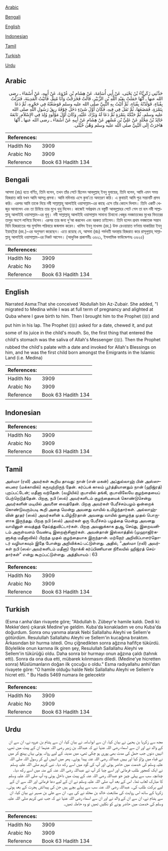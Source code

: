 [Arabic](#arabic)

[Bengali](#bengali)

[English](#english)

[Indonesian](#indonesian)

[Tamil](#tamil)

[Turkish](#turkish)

[Urdu](#urdu)

## Arabic


<div dir="rtl" lang="ar" style={{fontSize:'larger',backgroundColor:'#f8f9fa',padding:20}}>
حَدَّثَنِي زَكَرِيَّاءُ بْنُ يَحْيَى، عَنْ أَبِي أُسَامَةَ، عَنْ هِشَامِ بْنِ عُرْوَةَ، عَنْ أَبِيهِ، عَنْ أَسْمَاءَ ـ رضى الله عنها ـ أَنَّهَا حَمَلَتْ بِعَبْدِ اللَّهِ بْنِ الزُّبَيْرِ، قَالَتْ فَخَرَجْتُ وَأَنَا مُتِمٌّ، فَأَتَيْتُ الْمَدِينَةَ، فَنَزَلْتُ بِقُبَاءٍ، فَوَلَدْتُهُ بِقُبَاءٍ، ثُمَّ أَتَيْتُ بِهِ النَّبِيَّ صلى الله عليه وسلم فَوَضَعْتُهُ فِي حَجْرِهِ، ثُمَّ دَعَا بِتَمْرَةٍ، فَمَضَغَهَا، ثُمَّ تَفَلَ فِي فِيهِ، فَكَانَ أَوَّلَ شَىْءٍ دَخَلَ جَوْفَهُ رِيقُ رَسُولِ اللَّهِ صلى الله عليه وسلم، ثُمَّ حَنَّكَهُ بِتَمْرَةٍ ثُمَّ دَعَا لَهُ وَبَرَّكَ عَلَيْهِ، وَكَانَ أَوَّلَ مَوْلُودٍ وُلِدَ فِي الإِسْلاَمِ‏.‏ تَابَعَهُ خَالِدُ بْنُ مَخْلَدٍ عَنْ عَلِيِّ بْنِ مُسْهِرٍ عَنْ هِشَامٍ عَنْ أَبِيهِ عَنْ أَسْمَاءَ ـ رضى الله عنها ـ أَنَّهَا هَاجَرَتْ إِلَى النَّبِيِّ صلى الله عليه وسلم وَهْىَ حُبْلَى‏.‏
</div>
<div style={{backgroundColor:'#f8f9fa',padding:20, marginBottom: 10}}><table> <thead> <tr> <th>References:</th> <th></th> </tr> </thead> <tbody><tr><td>Hadith No</td><td>3909</td></tr><tr><td>Arabic No</td><td>3909</td></tr><tr><td>Reference</td><td>Book 63 Hadith 134</td></tr></tbody></table></div>

## Bengali


<div dir="ltr" lang="bn" style={{fontSize:'larger',backgroundColor:'#f8f9fa',padding:20}}>
আসমা (রাঃ) হতে বর্ণিত, তিনি বলেন, তখন তাঁর পেটে ছিলেন আবদুল্লাহ্ ইবনু যুবায়ের, তিনি বলেন, আমি এমন সময় হিজরাত করি যখন আমি আসন্ন প্রসবা। আমি মদিনায় এসে কুবা’তে অবতরণ করি। এ কুবায়ই আমি পুত্র সন্তানটি প্রসব করি। এরপর আমি তাকে নিয়ে নবী সাল্লাল্লাহু আলাইহি ওয়াসাল্লাম-এর কাছে এসে তাঁর কোলে দিলাম। তিনি একটি খেজুর আনালেন এবং তা চিবিয়ে তার মুখে থুথু দিলেন। কাজেই সর্বপ্রথম যে বস্তুটি আবদুল্লাহর পেটে গেল তা হল নবী সাল্লাল্লাহু আলাইহি ওয়াসাল্লাম-এর থুথু। নবী সাল্লাল্লাহু আলাইহি ওয়াসাল্লাম সামান্য চিবানো খেজুর নবজাতকের মুখের ভিতরের তালুর অংশে লাগিয়ে দিলেন। এরপর তার জন্য দু’আ করলেন এবং বরকত চাইলেন। তিনি হলেন প্রথম নবজাতক সন্তান যিনি হিজরাতের পর মুসলিম পরিবারে জন্মলাভ করেন। খালিদ ইবনু মাখলদ (রহ.) উক্ত রেওয়ায়াত বর্ণনায় যাকারিয়া ইবনু ইয়াহ্ইয়া (রহ.)-এর অনুসরণ করেছেন। এতে রয়েছে যে, আসমা (রাঃ) গর্ভবতী অবস্থায় হিজরাত করে রাসূলুল্লাহ্ সাল্লাল্লাহু আলাইহি ওয়াসাল্লাম-এর নিকট আসেন। (আধুনিক প্রকাশনীঃ ৩৬২১, ইসলামিক ফাউন্ডেশনঃ ৩৬২৫)
</div>
<div style={{backgroundColor:'#f8f9fa',padding:20, marginBottom: 10}}><table> <thead> <tr> <th>References:</th> <th></th> </tr> </thead> <tbody><tr><td>Hadith No</td><td>3909</td></tr><tr><td>Arabic No</td><td>3909</td></tr><tr><td>Reference</td><td>Book 63 Hadith 134</td></tr></tbody></table></div>

## English


<div dir="ltr" lang="en" style={{fontSize:'larger',backgroundColor:'#f8f9fa',padding:20}}>
Narrated Asma:That she conceived 'Abdullah bin Az-Zubair. She added, "I migrated to Medina while I was at full term of pregnancy and alighted at Quba where I gave birth to him. Then I brought him to the Prophet (ﷺ) and put him in his lap. The Prophet (ﷺ) asked for a date, chewed it, and put some of its juice in the child's mouth. So, the first thing that entered the child's stomach was the saliva of Allah's Messenger (ﷺ). Then the Prophet rubbed the child's palate with a date and invoked for Allah's Blessings on him, and he was the first child born amongst the Emigrants in the Islamic Land (i.e. Medina)
</div>
<div style={{backgroundColor:'#f8f9fa',padding:20, marginBottom: 10}}><table> <thead> <tr> <th>References:</th> <th></th> </tr> </thead> <tbody><tr><td>Hadith No</td><td>3909</td></tr><tr><td>Arabic No</td><td>3909</td></tr><tr><td>Reference</td><td>Book 63 Hadith 134</td></tr></tbody></table></div>

## Indonesian


<div dir="ltr" lang="id" style={{fontSize:'larger',backgroundColor:'#f8f9fa',padding:20}}>

</div>
<div style={{backgroundColor:'#f8f9fa',padding:20, marginBottom: 10}}><table> <thead> <tr> <th>References:</th> <th></th> </tr> </thead> <tbody><tr><td>Hadith No</td><td>3909</td></tr><tr><td>Arabic No</td><td>3909</td></tr><tr><td>Reference</td><td>Book 63 Hadith 134</td></tr></tbody></table></div>

## Tamil


<div dir="ltr" lang="ta" style={{fontSize:'larger',backgroundColor:'#f8f9fa',padding:20}}>
அஸ்மா (ரலி) அவர்கள் கூறிய தாவது: நான் (என் மகன்) அப்துல்லாஹ் பின் அஸ்ஸுபைரை (மக்காவில்) கருவுற்றிருந் தேன். கர்ப்பக் காலம் பூர்த்தியானதும் நான் (ஹிஜ்ரத்) புறப்பட்டேன்; மதீனா வந்தேன். (வழியில்) குபாவில் தங்கி, குபாவிலேயே குழந்தையைப் பெற்றெடுத்தேன். பிறகு, நபி (ஸல்) அவர்களிடம் குழந்தையைக் கொண்டுசென்று அவர்களின் மடியில் அவனை வைத்தேன். பிறகு அவர்கள் பேரீச்சம்பழம் ஒன்றைக் கொண்டுவரும்படி கூறி அதை மென்று அவனது வாயில் உமிழ்ந்தார்கள். அல்லாஹ்வின் தூதர் (ஸல்) அவர்களின் உமிழ்நீர்தான் அவனது வாயில் நுழைந்த முதல் பொருளாக இருந்தது. பிறகு நபி (ஸல்) அவர்கள் ஒரு பேரீச்சம் பழத்தை மென்று அவனது வாயினுள் வைத்துத் தேய்த்துவிட்டார்கள். பிறகு அவனுக்காக துஆ செய்து, இறைவனிடம் அருள்வளம் வேண்டி இறைஞ்சினார்கள். அவன்தான் இஸ்லாத்தில் (முஹாஜிர்களுக்கு மதீனாவில்) பிறந்த முதல் குழந்தையாக இருந்தான். மற்றோர் அறிவிப்பாளர்தொடர் வழியாகவும் இதே போன்று அறிவிக்கப் பட்டுள்ளது. அதில், “அஸ்மா (ரலி) அவர்கள் நபி (ஸல்-அவர்களிடம் மதீனா) நோக்கி கர்ப்பிணியான நிலையில் ஹிஜ்ரத் செய்தார்கள்” என்று கூறப்பட்டுள்ளது. அத்தியாயம் : 63
</div>
<div style={{backgroundColor:'#f8f9fa',padding:20, marginBottom: 10}}><table> <thead> <tr> <th>References:</th> <th></th> </tr> </thead> <tbody><tr><td>Hadith No</td><td>3909</td></tr><tr><td>Arabic No</td><td>3909</td></tr><tr><td>Reference</td><td>Book 63 Hadith 134</td></tr></tbody></table></div>

## Turkish


<div dir="ltr" lang="tr" style={{fontSize:'larger',backgroundColor:'#f8f9fa',padding:20}}>
(Esma r.anha'dan rivayete göre; "Abdullah b. Zübeyr'e hamile kaldı. Dedi ki: Mekke'den) çıkarak Medine'ye geldim. Kuba'da konakladım ve onu Kuba'da doğurdum. Sonra onu yanıma alarak Nebi Sallallahu Aleyhi ve Sellem'e götürdüm. Resulullah Sallallahu Aleyhi ve Sellem'in kucağına bıraktım. Arkasından bir hurma istedi. Onu çiğnedikten sonra ağzına hafifçe tükürdü. Böylelikle onun karnına ilk giren şey, Resulullah Sallallahu Aleyhi ve Sellem'in tükürüğü oldu. Daha sonra bir hurmayı onun ağzına çaldı (tahnık etti). Sonra da ona dua etti, mübarek kılınmasını diledi. (Medine'ye hicretten sonra) Müslümanların doğan ilk çocuğu o oldu." Esma radıyallahu anhii'dan rivayete göre: "O hamile olduğu halde Nebi Sallallahu Aleyhi ve Sellem'e hicret etti. " Bu Hadis 5469 numara ile gelecektir
</div>
<div style={{backgroundColor:'#f8f9fa',padding:20, marginBottom: 10}}><table> <thead> <tr> <th>References:</th> <th></th> </tr> </thead> <tbody><tr><td>Hadith No</td><td>3909</td></tr><tr><td>Arabic No</td><td>3909</td></tr><tr><td>Reference</td><td>Book 63 Hadith 134</td></tr></tbody></table></div>

## Urdu


<div dir="rtl" lang="ur" style={{fontSize:'larger',backgroundColor:'#f8f9fa',padding:20}}>
مجھ سے زکریا بن یحییٰ نے بیان کیا، ان سے ابواسامہ نے بیان کیا، ان سے ہشام بن عروہ نے، ان سے ان کے والد نے اور ان سے اسماء رضی اللہ عنہا نے کہ عبداللہ بن زبیر رضی اللہ عنہما ان کے پیٹ میں تھے، انہیں دنوں جب حمل کی مدت بھی پوری ہو چکی تھی، میں مدینہ کے لیے روانہ ہوئی یہاں پہنچ کر میں نے قباء میں پڑاؤ کیا اور یہیں عبداللہ رضی اللہ عنہ پیدا ہوئے۔ پھر میں انہیں لے کر رسول اللہ صلی اللہ علیہ وسلم کی خدمت میں حاضر ہوئی اور آپ کی گود میں اسے رکھ دیا۔ نبی کریم صلی اللہ علیہ وسلم نے ایک کھجور طلب فرمائی اور اسے چبا کر آپ نے عبداللہ رضی اللہ عنہ کے منہ میں اسے رکھ دیا۔ چنانچہ سب سے پہلی چیز جو عبداللہ رضی اللہ عنہ کے پیٹ میں داخل ہوئی وہ آپ صلی اللہ علیہ وسلم کا مبارک لعاب تھا۔ اس کے بعد آپ صلی اللہ علیہ وسلم نے ان کے لیے دعا فرمائی اور اللہ سے ان کے لیے برکت طلب کی۔ عبداللہ رضی اللہ عنہ سب سے پہلے بچے ہیں جن کی پیدائش ہجرت کے بعد ہوئی۔ زکریا کے ساتھ اس روایت کی متابعت خالد بن مخلد نے کی ہے۔ ان سے علی بن مسہر نے بیان کیا، ان سے ہشام نے، ان سے ان کے والد نے اور ان سے اسماء رضی اللہ عنہا نے کہ جب نبی کریم صلی اللہ علیہ وسلم کی خدمت میں حاضر ہونے کو نکلیں تھیں تو وہ حاملہ تھیں۔
</div>
<div style={{backgroundColor:'#f8f9fa',padding:20, marginBottom: 10}}><table> <thead> <tr> <th>References:</th> <th></th> </tr> </thead> <tbody><tr><td>Hadith No</td><td>3909</td></tr><tr><td>Arabic No</td><td>3909</td></tr><tr><td>Reference</td><td>Book 63 Hadith 134</td></tr></tbody></table></div>